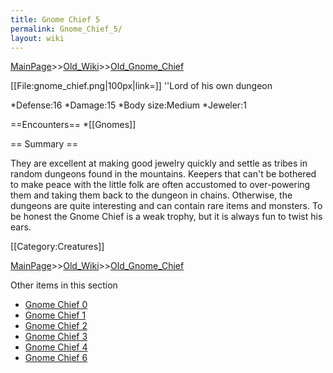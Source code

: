 ```yaml
---
title: Gnome Chief 5
permalink: Gnome_Chief_5/
layout: wiki
---
```


[MainPage](/keeperrl_wiki/ "wikilink")>>[Old_Wiki](/keeperrl_wiki/Old_Wiki "wikilink")>>[Old_Gnome_Chief](/keeperrl_wiki/Old_Gnome_Chief "wikilink")

[[File:gnome_chief.png|100px|link=]] ''Lord of his own dungeon

*Defense:16
*Damage:15
*Body size:Medium
*Jeweler:1

==Encounters==
*[[Gnomes]]

== Summary ==

They are excellent at making good jewelry quickly and settle as tribes in random dungeons found in the mountains. Keepers that can't be bothered to make peace with the little folk are often accustomed to over-powering them and taking them back to the dungeon in chains. Otherwise, the dungeons are quite interesting and can contain rare items and monsters. To be honest the Gnome Chief is a weak trophy, but it is always fun to twist his ears.

[[Category:Creatures]]

[MainPage](/keeperrl_wiki/ "wikilink")>>[Old_Wiki](/keeperrl_wiki/Old_Wiki "wikilink")>>[Old_Gnome_Chief](/keeperrl_wiki/Old_Gnome_Chief "wikilink")

Other items in this section
-    [Gnome Chief 0](/keeperrl_wiki/Gnome_Chief_0 "wikilink")
-    [Gnome Chief 1](/keeperrl_wiki/Gnome_Chief_1 "wikilink")
-    [Gnome Chief 2](/keeperrl_wiki/Gnome_Chief_2 "wikilink")
-    [Gnome Chief 3](/keeperrl_wiki/Gnome_Chief_3 "wikilink")
-    [Gnome Chief 4](/keeperrl_wiki/Gnome_Chief_4 "wikilink")
-    [Gnome Chief 6](/keeperrl_wiki/Gnome_Chief_6 "wikilink")
